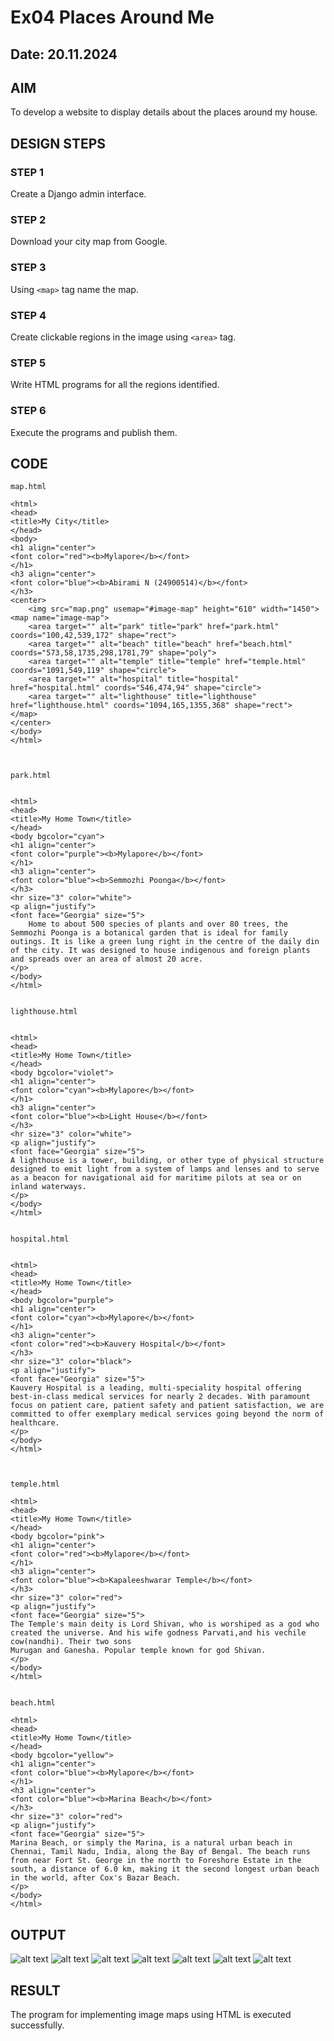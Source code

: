 # Ex04 Places Around Me
## Date: 20.11.2024

## AIM
To develop a website to display details about the places around my house.

## DESIGN STEPS

### STEP 1
Create a Django admin interface.

### STEP 2
Download your city map from Google.

### STEP 3
Using ```<map>``` tag name the map.

### STEP 4
Create clickable regions in the image using ```<area>``` tag.

### STEP 5
Write HTML programs for all the regions identified.

### STEP 6
Execute the programs and publish them.

## CODE
```
map.html

<html>
<head>
<title>My City</title>
</head>
<body>
<h1 align="center">
<font color="red"><b>Mylapore</b></font>
</h1>
<h3 align="center">
<font color="blue"><b>Abirami N (24900514)</b></font>
</h3>
<center>
    <img src="map.png" usemap="#image-map" height="610" width="1450"> 
<map name="image-map">
    <area target="" alt="park" title="park" href="park.html" coords="100,42,539,172" shape="rect">
    <area target="" alt="beach" title="beach" href="beach.html" coords="573,58,1735,298,1781,79" shape="poly">
    <area target="" alt="temple" title="temple" href="temple.html" coords="1091,549,119" shape="circle">
    <area target="" alt="hospital" title="hospital" href="hospital.html" coords="546,474,94" shape="circle">
    <area target="" alt="lighthouse" title="lighthouse" href="lighthouse.html" coords="1094,165,1355,368" shape="rect">
</map>
</center>
</body>
</html>



park.html


<html>
<head>
<title>My Home Town</title>
</head>
<body bgcolor="cyan">
<h1 align="center">
<font color="purple"><b>Mylapore</b></font>
</h1>
<h3 align="center">
<font color="blue"><b>Semmozhi Poonga</b></font>
</h3>
<hr size="3" color="white">
<p align="justify">
<font face="Georgia" size="5">
    Home to about 500 species of plants and over 80 trees, the Semmozhi Poonga is a botanical garden that is ideal for family outings. It is like a green lung right in the centre of the daily din of the city. It was designed to house indigenous and foreign plants and spreads over an area of almost 20 acre.
</p>
</body>
</html>


lighthouse.html


<html>
<head>
<title>My Home Town</title>
</head>
<body bgcolor="violet">
<h1 align="center">
<font color="cyan"><b>Mylapore</b></font>
</h1>
<h3 align="center">
<font color="blue"><b>Light House</b></font>
</h3>
<hr size="3" color="white">
<p align="justify">
<font face="Georgia" size="5">
A lighthouse is a tower, building, or other type of physical structure designed to emit light from a system of lamps and lenses and to serve as a beacon for navigational aid for maritime pilots at sea or on inland waterways.
</p>
</body>
</html>


hospital.html


<html>
<head>
<title>My Home Town</title>
</head>
<body bgcolor="purple">
<h1 align="center">
<font color="cyan"><b>Mylapore</b></font>
</h1>
<h3 align="center">
<font color="red"><b>Kauvery Hospital</b></font>
</h3>
<hr size="3" color="black">
<p align="justify">
<font face="Georgia" size="5">
Kauvery Hospital is a leading, multi-speciality hospital offering best-in-class medical services for nearly 2 decades. With paramount focus on patient care, patient safety and patient satisfaction, we are committed to offer exemplary medical services going beyond the norm of healthcare.
</p>
</body>
</html>



temple.html

<html>
<head>
<title>My Home Town</title>
</head>
<body bgcolor="pink">
<h1 align="center">
<font color="red"><b>Mylapore</b></font>
</h1>
<h3 align="center">
<font color="blue"><b>Kapaleeshwarar Temple</b></font>
</h3>
<hr size="3" color="red">
<p align="justify">
<font face="Georgia" size="5">
The Temple's main deity is Lord Shivan, who is worshiped as a god who created the universe. And his wife godness Parvati,and his vechile cow(nandhi). Their two sons
Murugan and Ganesha. Popular temple known for god Shivan.
</p>
</body>
</html>


beach.html

<html>
<head>
<title>My Home Town</title>
</head>
<body bgcolor="yellow">
<h1 align="center">
<font color="blue"><b>Mylapore</b></font>
</h1>
<h3 align="center">
<font color="blue"><b>Marina Beach</b></font>
</h3>
<hr size="3" color="red">
<p align="justify">
<font face="Georgia" size="5">
Marina Beach, or simply the Marina, is a natural urban beach in Chennai, Tamil Nadu, India, along the Bay of Bengal. The beach runs from near Fort St. George in the north to Foreshore Estate in the south, a distance of 6.0 km, making it the second longest urban beach in the world, after Cox's Bazar Beach.
</p>
</body>
</html>
```

## OUTPUT

![alt text](abi/mapapp/static/map.png)
![alt text](1.png)
![alt text](2.png)
![alt text](3.png)
![alt text](4.png)
![alt text](5.png)
![alt text](6.png)


## RESULT
The program for implementing image maps using HTML is executed successfully.
